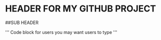 # HEADER FOR MY GITHUB PROJECT

##SUB HEADER

'''
Code block for users you may want users to type
'''
 
